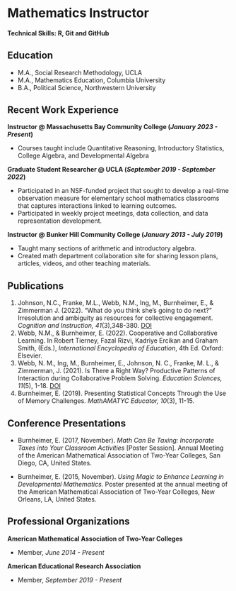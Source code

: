 # Mathematics Instructor

#### Technical Skills: R, Git and GitHub 

## Education
- M.A., Social Research Methodology, UCLA					       		
- M.A., Mathematics Education, Columbia University			        		
- B.A., Political Science, Northwestern University

## Recent Work Experience
**Instructor @ Massachusetts Bay Community College (_January 2023 - Present_)**
- Courses taught include Quantitative Reasoning, Introductory Statistics, College Algebra, and Developmental Algebra

**Graduate Student Researcher @ UCLA (_September 2019 - September 2022_)**
- Participated in an NSF-funded project that sought to develop a real-time observation measure for elementary school mathematics classrooms that captures interactions linked to learning outcomes.
- Participated in weekly project meetings, data collection, and data representation development.

**Instructor @ Bunker Hill Community College (_January 2013 - July 2019_)**
- Taught many sections of arithmetic and introductory algebra.
- Created math department collaboration site for sharing lesson plans, articles, videos, and other teaching materials.  
 
## Publications
1. Johnson, N.C., Franke, M.L., Webb, N.M., Ing, M., Burnheimer, E., & Zimmerman J. (2022). “What do you think she’s going to do next?” Irresolution and ambiguity as resources for collective engagement. _Cognition and Instruction, 41_(3),348-380. [DOI](https://doi.org/10.1080/07370008.2022.2129641)
2. Webb, N.M., & Burnheimer, E. (2022). Cooperative and Collaborative Learning. In Robert Tierney, Fazal Rizvi, Kadriye Ercikan and Graham Smith, (Eds.), _International Encyclopedia of Education_, 4th Ed. Oxford: Elsevier.
3. Webb, N. M., Ing, M., Burnheimer, E., Johnson, N. C., Franke, M. L., & Zimmerman, J. (2021). Is There a Right Way? Productive Patterns of Interaction during Collaborative Problem Solving. _Education Sciences, 11_(5), 1-18. [DOI](https://doi.org/10.3390/educsci11050214)
4. Burnheimer, E. (2019). Presenting Statistical Concepts Through the Use of Memory Challenges.
_MathAMATYC Educator, 10_(3), 11-15.

## Conference Presentations
- Burnheimer, E. (2017, November). _Math Can Be Taxing: Incorporate Taxes into Your Classroom Activities_ [Poster Session]. Annual Meeting of the American Mathematical 
Association of Two-Year Colleges, San Diego, CA, United States.

- Burnheimer, E. (2015, November). _Using Magic to Enhance Learning in Developmental Mathematics._ Poster presented at the annual meeting of the American Mathematical Association 
of Two-Year Colleges, New Orleans, LA, United States. 

## Professional Organizations
**American Mathematical Association of Two-Year Colleges**
- Member, _June 2014 - Present_

**American Educational Research Association**
- Member, _September 2019 - Present_
















